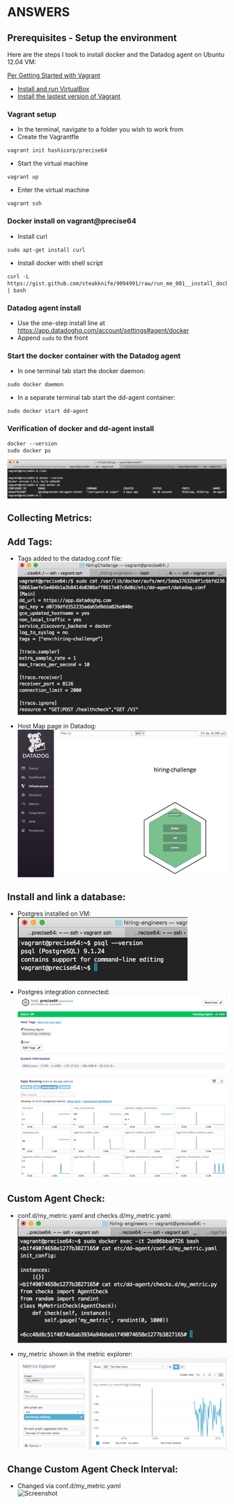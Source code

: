 # ANSWERS

## Prerequisites - Setup the environment
Here are the steps I took to install docker and the Datadog agent on Ubuntu 12.04 VM:

[Per Getting Started with Vagrant](https://www.vagrantup.com/intro/getting-started/index.html)
- [Install and run VirtualBox](https://www.virtualbox.org/)
- [Install the lastest version of Vagrant](https://www.vagrantup.com/downloads.html)

### Vagrant setup
- In the terminal, navigate to a folder you wish to work from
- Create the Vagrantfle
```
vagrant init hashicorp/precise64
```
- Start the virtual machine
```
vagrant up
```
- Enter the virtual machine
```
vagrant ssh
```

### Docker install on vagrant@precise64
- Install curl
```
sudo apt-get install curl
```

- Install docker with shell script
```
curl -L https://gist.github.com/steakknife/9094991/raw/run_me_001__install_docker_and_fixes.sh | bash
```

### Datadog agent install
- Use the one-step install line at https://app.datadoghq.com/account/settings#agent/docker
- Append ``sudo`` to the front

### Start the docker container with the Datadog agent
- In one terminal tab start the docker daemon:
```
sudo docker daemon
```
- In a separate terminal tab start the dd-agent container:
```
sudo docker start dd-agent
```

### Verification of docker and dd-agent install
```
docker --version
sudo docker ps
```
![Screenshot](/screenshots/01_dd-agent_installed.png?raw=true "Install Verification")

## Collecting Metrics:

## Add Tags:
- Tags added to the datadog.conf file:<br/>
![Screenshot](/screenshots/02_datadog.conf.png?raw=true "datadog.conf")

- Host Map page in Datadog:<br/>
![Screenshot](/screenshots/02_host_map_page.png?raw=true "Host Map page")

## Install and link a database:
- Postgres installed on VM:<br/>
![Screenshot](/screenshots/03_postgres_installed.png?raw=true "Postgre installed")

- Postgres integration connected:<br/>
![Screenshot](/screenshots/03_postgres_integration.png?raw=true "Postgre integration")

## Custom Agent Check:
- conf.d/my_metric.yaml and checks.d/my\_metric.yaml:<br/>
![Screenshot](/screenshots/04_yaml_py_files.png?raw=true "yaml and py files")

- my_metric shown in the metric explorer:<br/>
![Screenshot](/screenshots/04_metric_explorer.png?raw=true "yaml and py files")

## Change Custom Agent Check Interval:
- Changed via conf.d/my_metric.yaml<br/>
![Screenshot](/screenshots/05_yaml_files.png?raw=true "yaml and py files")
